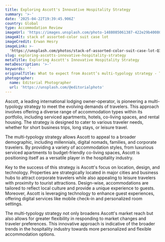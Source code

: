 ```yaml
---
title: Exploring Ascott's Innovative Hospitality Strategy
summary: '>-'
date: '2025-04-22T19:39:45.906Z'
country: Global
type: Accommodation Review
imageUrl: 'https://images.unsplash.com/photo-1488085061387-422e29b40080'
imageAlt: stack of assorted-color suit case lot
imageCredit: Erwan Hesry
imageLink: >-
  'https://unsplash.com/photos/stack-of-assorted-color-suit-case-lot-Q34YB7yjAxA'
slug: exploring-ascotts-innovative-hospitality-strategy
metaTitle: Exploring Ascott's Innovative Hospitality Strategy
metaDescription: '>-'
keywords: ''
originalTitle: What to expect from Ascott’s multi-typology strategy - Travel Weekly Asia
photographer:
  name: Editorial Photographer
  url: 'https://unsplash.com/@editorialphoto'
---
```






Ascott, a leading international lodging owner-operator, is pioneering a multi-typology strategy to meet the evolving demands of travelers. This approach involves offering a diverse range of accommodation types within its portfolio, including serviced apartments, hotels, co-living spaces, and rental housing. The strategy is designed to cater to various traveler needs, whether for short business trips, long stays, or leisure travel.

The multi-typology strategy allows Ascott to appeal to a broader demographic, including millennials, digital nomads, families, and corporate travelers. By providing a variety of accommodation styles, from luxurious serviced apartments to budget-friendly co-living spaces, Ascott is positioning itself as a versatile player in the hospitality industry.

Key to the success of this strategy is Ascott's focus on location, design, and technology. Properties are strategically located in major cities and business hubs to attract corporate travelers while also appealing to leisure travelers with proximity to tourist attractions. Design-wise, accommodations are tailored to reflect local culture and provide a unique experience to guests. Moreover, Ascott is leveraging technology to enhance guest experiences, offering digital services like mobile check-in and personalized room settings.

The multi-typology strategy not only broadens Ascott's market reach but also allows for greater flexibility in responding to market changes and traveler preferences. This innovative approach is indicative of the broader trends in the hospitality industry towards more personalized and flexible accommodation options.
